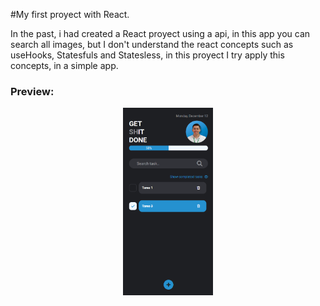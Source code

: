 #My first proyect with React.

In the past, i had created a React proyect using a api, in this app you can search all images, but I don't understand the react concepts such as useHooks, Statesfuls and Statesless, in this proyect I try apply this concepts, in a simple app.

### Preview:
<img src="assets_md/preview.png" height="300" style="display:block; margin:auto"/>

